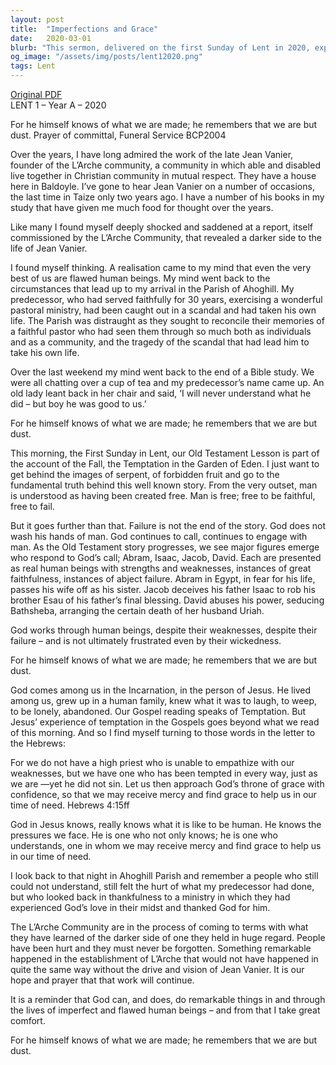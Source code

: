 ```yaml
---
layout: post
title:  "Imperfections and Grace"
date:   2020-03-01
blurb: "This sermon, delivered on the first Sunday of Lent in 2020, explores the theme of human imperfection and God's grace. It reflects on the fallibility of even the most respected figures, such as Jean Vanier, and the ability of God to work through flawed individuals. It emphasizes the understanding and mercy of Jesus, who experienced human life and its challenges."
og_image: "/assets/img/posts/lent12020.png"
tags: Lent
---
```

[Original PDF](/assets/pdf/lent12020.pdf)    
LENT 1 – Year A – 2020

For he himself knows of what we are made; he remembers that we are but dust. Prayer of committal, Funeral Service BCP2004

Over the years, I have long admired the work of the late Jean Vanier, founder of the L’Arche community, a community in which able and disabled live together in Christian community in mutual respect. They have a house here in Baldoyle. I’ve gone to hear Jean Vanier on a number of occasions, the last time in Taize only two years ago. I have a number of his books in my study that have given me much food for thought over the years.

Like many I found myself deeply shocked and saddened at a report, itself commissioned by the L’Arche Community, that revealed a darker side to the life of Jean Vanier.

I found myself thinking. A realisation came to my mind that even the very best of us are flawed human beings. My mind went back to the circumstances that lead up to my arrival in the Parish of Ahoghill. My predecessor, who had served faithfully for 30 years, exercising a wonderful pastoral ministry, had been caught out in a scandal and had taken his own life. The Parish was distraught as they sought to reconcile their memories of a faithful pastor who had seen them through so much both as individuals and as a community, and the tragedy of the scandal that had lead him to take his own life.

Over the last weekend my mind went back to the end of a Bible study. We were all chatting over a cup of tea and my predecessor’s name came up. An old lady leant back in her chair and said, ‘I will never understand what he did – but boy he was good to us.’

For he himself knows of what we are made; he remembers that we are but dust.

This morning, the First Sunday in Lent, our Old Testament Lesson is part of the account of the Fall, the Temptation in the Garden of Eden. I just want to get behind the images of serpent, of forbidden fruit and go to the fundamental truth behind this well known story. From the very outset, man is understood as having been created free. Man is free; free to be faithful, free to fail.

But it goes further than that. Failure is not the end of the story. God does not wash his hands of man. God continues to call, continues to engage with man. As the Old Testament story progresses, we see major figures emerge who respond to God’s call; Abram, Isaac, Jacob, David. Each are presented as real human beings with strengths and weaknesses, instances of great faithfulness, instances of abject failure. Abram in Egypt, in fear for his life, passes his wife off as his sister. Jacob deceives his father Isaac to rob his brother Esau of his father’s final blessing. David abuses his power, seducing Bathsheba, arranging the certain death of her husband Uriah.

God works through human beings, despite their weaknesses, despite their failure – and is not ultimately frustrated even by their wickedness.

For he himself knows of what we are made; he remembers that we are but dust.

God comes among us in the Incarnation, in the person of Jesus. He lived among us, grew up in a human family, knew what it was to laugh, to weep, to be lonely, abandoned. Our Gospel reading speaks of Temptation. But Jesus’ experience of temptation in the Gospels goes beyond what we read of this morning. And so I find myself turning to those words in the letter to the Hebrews:

For we do not have a high priest who is unable to empathize with our weaknesses, but we have one who has been tempted in every way, just as we are —yet he did not sin. Let us then approach God’s throne of grace with confidence, so that we may receive mercy and find grace to help us in our time of need. Hebrews 4:15ff

God in Jesus knows, really knows what it is like to be human. He knows the pressures we face. He is one who not only knows; he is one who understands, one in whom we may receive mercy and find grace to help us in our time of need.

I look back to that night in Ahoghill Parish and remember a people who still could not understand, still felt the hurt of what my predecessor had done, but who looked back in thankfulness to a ministry in which they had experienced God’s love in their midst and thanked God for him.

The L’Arche Community are in the process of coming to terms with what they have learned of the darker side of one they held in huge regard. People have been hurt and they must never be forgotten. Something remarkable happened in the establishment of L’Arche that would not have happened in quite the same way without the drive and vision of Jean Vanier. It is our hope and prayer that that work will continue.

It is a reminder that God can, and does, do remarkable things in and through the lives of imperfect and flawed human beings – and from that I take great comfort.

For he himself knows of what we are made; he remembers that we are but dust.
